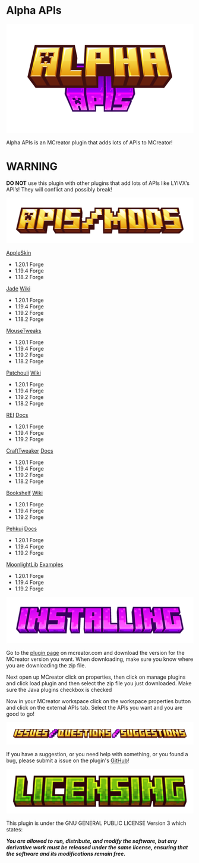 # Alpha APIs

![Alpha APIs](https://github.com/THG2009/Alpha-APIs/blob/pages/images/title.png)

Alpha APIs is an MCreator plugin that adds lots of APIs to MCreator!

# WARNING

**DO NOT** use this plugin with other plugins that add lots of APIs like LYIVX’s API’s! They will conflict and possibly break!

![APIs/Mods](https://github.com/THG2009/Alpha-APIs/blob/pages/images/apis_mods.png)

[AppleSkin](https://www.curseforge.com/minecraft/mc-mods/appleskin)

* 1.20.1 Forge
* 1.19.4 Forge
* 1.18.2 Forge

[Jade](https://www.curseforge.com/minecraft/mc-mods/jade) [Wiki](https://jademc.readthedocs.io/en/latest/)

* 1.20.1 Forge
* 1.19.4 Forge
* 1.19.2 Forge
* 1.18.2 Forge

[MouseTweaks](https://www.curseforge.com/minecraft/mc-mods/mouse-tweaks)

* 1.20.1 Forge
* 1.19.4 Forge
* 1.19.2 Forge
* 1.18.2 Forge

[Patchouli](https://www.curseforge.com/minecraft/mc-mods/patchouli) [Wiki](https://vazkiimods.github.io/Patchouli/)

* 1.20.1 Forge
* 1.19.4 Forge
* 1.19.2 Forge
* 1.18.2 Forge

[REI](https://www.curseforge.com/minecraft/mc-mods/roughly-enough-items) [Docs](https://chicken-fetch-ve7.craft.me/qj8mHyTVd7qkOZ)

* 1.20.1 Forge
* 1.19.4 Forge
* 1.19.2 Forge

[CraftTweaker](https://www.curseforge.com/minecraft/mc-mods/crafttweaker) [Docs](https://docs.blamejared.com/1.20.1)

* 1.20.1 Forge
* 1.19.4 Forge
* 1.19.2 Forge
* 1.18.2 Forge

[Bookshelf](https://www.curseforge.com/minecraft/mc-mods/bookshelf) [Wiki](https://github.com/Darkhax-Minecraft/Bookshelf/wiki)

* 1.20.1 Forge
* 1.19.4 Forge
* 1.19.2 Forge

[Pehkui](https://www.curseforge.com/minecraft/mc-mods/pehkui) [Docs](https://www.curseforge.com/minecraft/mc-mods/pehkui)

* 1.20.1 Forge
* 1.19.4 Forge
* 1.19.2 Forge

[MoonlightLib](https://www.curseforge.com/minecraft/mc-mods/selene) [Examples](https://github.com/MehVahdJukaar/Moonlight/tree/1.20/common/src/example/java)

* 1.20.1 Forge
* 1.19.4 Forge
* 1.19.2 Forge

![Installing](https://github.com/THG2009/Alpha-APIs/blob/pages/images/installing.png)

Go to the [plugin page](https://mcreator.net/plugin/104226/alpha-apis) on mcreator.com and download the version for the MCreator version you want. When downloading, make sure you know where you are downloading the zip file.

Next open up MCreator click on properties, then click on manage plugins and click load plugin and then select the zip file you just downloaded. Make sure the Java plugins checkbox is checked

Now in your MCreator workspace click on the workspace properties button and click on the external APIs tab. Select the APIs you want and you are good to go!

![Issues/Questions/Suggestions](https://github.com/THG2009/Alpha-APIs/blob/pages/images/issues_questions_suggestions.png)

If you have a suggestion, or you need help with something, or you found a bug, please submit a issue on the plugin's [GitHub](https://github.com/THG2009/Alpha-APIs/issues)!

![licensing](https://github.com/THG2009/Alpha-APIs/blob/pages/images/licensing.png)

This plugin is under the GNU GENERAL PUBLIC LICENSE Version 3 which states:

_**You are allowed to run, distribute, and modify the software, but any derivative work must be released under the same license, ensuring that the software and its modifications remain free.**_
